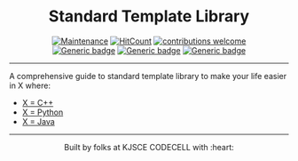 <h1 align="center">Standard Template Library</h1>

<div align="center">
  
[![Maintenance](https://img.shields.io/badge/Maintained%3F-yes-green.svg)](https://GitHub.com/Naereen/StrapDown.js/graphs/commit-activity)
[![HitCount](http://hits.dwyl.io/KJSCE-Codecell/standard-library-in-x.svg)](http://hits.dwyl.io/KJSCE-Codecell/standard-library-in-x)
[![contributions welcome](https://img.shields.io/badge/contributions-welcome-brightgreen.svg?style=flat)](https://github.com/dwyl/esta/issues)
<br>
[![Generic badge](https://img.shields.io/badge/MadeIn-Python-<COLOR>.svg)](https://shields.io/)
[![Generic badge](https://img.shields.io/badge/MadeIn-CPP-<COLOR>.svg)](https://shields.io/)
[![Generic badge](https://img.shields.io/badge/MadeIn-JAVA-<COLOR>.svg)](https://shields.io/)

</div>

---

A comprehensive guide to standard template library to make your life easier in X where:
* [X = C++](./cpp/README.md)
* [X = Python](./python/Readme.md)
* [X = Java](./JAVA/README.md)

---
<p align="center"> Built by folks at KJSCE CODECELL with :heart: </p>
